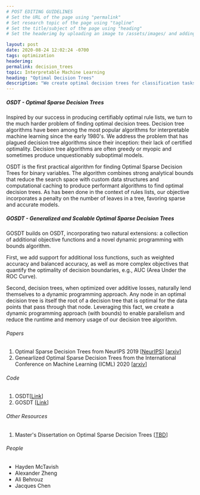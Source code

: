```yaml
---
# POST EDITING GUIDELINES
# Set the URL of the page using "permalink"
# Set research topic of the page using "tagline"
# Set the title/subject of the page using "heading"
# Set the headerimg by uploading an image to /assets/images/ and adding the URL to "headerimg"

layout: post
date: 2020-08-24 12:02:24 -0700
tags: optimization
headerimg:
permalink: decision_trees
topic: Interpretable Machine Learning
heading: "Optimal Decision Trees"
description: "We create optimal decision trees for classification tasks. We optimize an objective that includes a penalty on the number of leaves in a tree to favor models that are sparse and interpretable. Sparse decision trees function as an interpretable model with greater flexibility and power than rule lists (the latter being a special case of the former)."
---
```

<!-- Project Overview section -->
<div class="container-fluid bg-gray my-5 py-5">
    <div class="container pt-4">
        <h5>OSDT - Optimal Sparse Decision Trees</h5>
        <P>Inspired by our success in producing certifiably optimal rule lists, we turn to the much harder problem of finding optimal decision trees. Decision tree algorithms have been among the most popular algorithms for interpretable machine learning since the early 1980's. We address the problem that has plagued decision tree algorithms since their inception: their lack of certified optimality. Decision tree algorithms are often greedy or myopic and sometimes produce unquestionably suboptimal models.</P>
        <P>OSDT is the first practical algorithm for finding Optimal Sparse Decision Trees for binary variables. The algorithm combines strong analytical bounds that reduce the search space with custom data structures and computational caching to produce performant algorithms to find optimal decision trees. As has been done in the context of rules lists, our objective incorporates a penalty on the number of leaves in a tree, favoring sparse and accurate models.</p>
        <h5>GOSDT - Generalized and Scalable Optimal Sparse Decision Trees</h5>
	<P>GOSDT builds on OSDT, incorporating two natural extensions: a collection of additional objective functions and a novel dynamic programming with bounds algorithm.</P>
        <P>First, we add support for additional loss functions, such as weighted accuracy and balanced accuracy, as well as more complex objectives that quantify the optimality of decision boundaries, e.g.,  AUC (Area Under the ROC Curve).</P> 
        <P>Second, decision trees, when optimized over additive losses, naturally lend themselves to a dynamic programming approach. Any node in an optimal decision tree is itself the root of a decision tree that is optimal for the data points that pass through that node. Leveraging this fact, we create a dynamic programming approach (with bounds) to enable parallelism and reduce the runtime and memory usage of our decision tree algorithm.</P> 
    </div>
</div>
<!-- /Project Overview section -->
<!-- Project Details and Additional Info -->
<div class="container">
    <h6>Papers</h6>
        <ol>
            <li>Optimal Sparse Decision Trees from NeurIPS 2019 [<a href="https://papers.nips.cc/paper/8947-optimal-sparse-decision-trees.pdf">NeurIPS</a>] [<a href="https://arxiv.org/pdf/1904.12847.pdf">arxiv</a>]</li>
	    <li>Genearlized Optimal Sparse Decision Trees from the International Conference on Machine Learning (ICML) 2020 [<a href="https://arxiv.org/pdf/2006.08690.pdf">arxiv</a>] </li>
        </ol>
    <h6>Code</h6>
        <ol>
            <li>OSDT[<a href="https://github.com/xiyanghu/OSDT">Link</a>]</li>
            <li>GOSDT [<a href="https://github.com/Jimmy-Lin/GeneralizedOptimalSparseDecisionTrees">Link</a>]</li>
        </ol>
    <h6>Other Resources</h6>
        <ol>
            <li>Master's Dissertation on Optimal Sparse Decision Trees [<a href="">TBD</a>]</li>
        </ol>
</div>
<div class="container">
    <h6>People</h6>
        <ul>
	<li>Hayden McTavish</li>
	<li>Alexander Zheng</li>
	<li>Ali Behrouz</li>
	<li>Jacques Chen</li>
        </ul>
</div>
<!-- /Project Details and Additional Info -->
